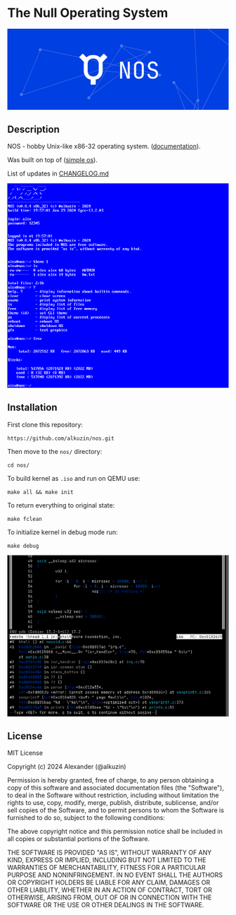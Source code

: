 # The Null Operating System

<img src="res/nos_banner.png">

## Description

NOS - hobby Unix-like x86-32 operating system. ([documentation](docs/README.md)).

Was built on top of ([simple os](https://github.com/alkuzin/simple-os)).

List of updates in [CHANGELOG.md](CHANGELOG.md)

<img src="res/nos_v0_0_4.png">

## Installation

First clone this repository:
```console
https://github.com/alkuzin/nos.git
```

Then move to the `nos/` directory:
```console
cd nos/
```

To build kernel as `.iso` and run on QEMU use:
```console
make all && make init
```

To return everything to original state:
```console
make fclean
```

To initialize kernel in debug mode run:
```console
make debug
```
<img src="res/nos_debug.png">


## License

MIT License

Copyright (c) 2024 Alexander (@alkuzin)

Permission is hereby granted, free of charge, to any person obtaining a copy
of this software and associated documentation files (the "Software"), to deal
in the Software without restriction, including without limitation the rights
to use, copy, modify, merge, publish, distribute, sublicense, and/or sell
copies of the Software, and to permit persons to whom the Software is
furnished to do so, subject to the following conditions:

The above copyright notice and this permission notice shall be included in all
copies or substantial portions of the Software.

THE SOFTWARE IS PROVIDED "AS IS", WITHOUT WARRANTY OF ANY KIND, EXPRESS OR
IMPLIED, INCLUDING BUT NOT LIMITED TO THE WARRANTIES OF MERCHANTABILITY,
FITNESS FOR A PARTICULAR PURPOSE AND NONINFRINGEMENT. IN NO EVENT SHALL THE
AUTHORS OR COPYRIGHT HOLDERS BE LIABLE FOR ANY CLAIM, DAMAGES OR OTHER
LIABILITY, WHETHER IN AN ACTION OF CONTRACT, TORT OR OTHERWISE, ARISING FROM,
OUT OF OR IN CONNECTION WITH THE SOFTWARE OR THE USE OR OTHER DEALINGS IN THE
SOFTWARE.